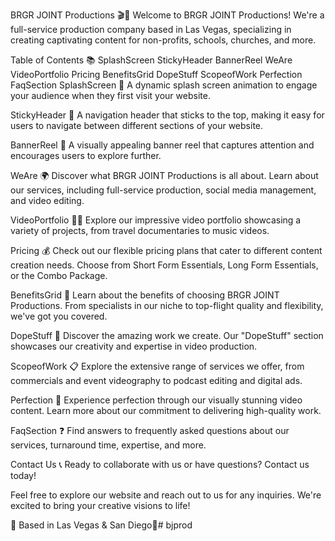 BRGR JOINT Productions 🎬🍔
Welcome to BRGR JOINT Productions! We're a full-service production company based in Las Vegas, specializing in creating captivating content for non-profits, schools, churches, and more.

Table of Contents 📚
SplashScreen
StickyHeader
BannerReel
WeAre
VideoPortfolio
Pricing
BenefitsGrid
DopeStuff
ScopeofWork
Perfection
FaqSection
SplashScreen 🌟
A dynamic splash screen animation to engage your audience when they first visit your website.

StickyHeader 📌
A navigation header that sticks to the top, making it easy for users to navigate between different sections of your website.

BannerReel 🎥
A visually appealing banner reel that captures attention and encourages users to explore further.

WeAre 🌍
Discover what BRGR JOINT Productions is all about. Learn about our services, including full-service production, social media management, and video editing.

VideoPortfolio 🎥🌟
Explore our impressive video portfolio showcasing a variety of projects, from travel documentaries to music videos.

Pricing 💰
Check out our flexible pricing plans that cater to different content creation needs. Choose from Short Form Essentials, Long Form Essentials, or the Combo Package.

BenefitsGrid 🌈
Learn about the benefits of choosing BRGR JOINT Productions. From specialists in our niche to top-flight quality and flexibility, we've got you covered.

DopeStuff 🚀
Discover the amazing work we create. Our "DopeStuff" section showcases our creativity and expertise in video production.

ScopeofWork 📋
Explore the extensive range of services we offer, from commercials and event videography to podcast editing and digital ads.

Perfection 💎
Experience perfection through our visually stunning video content. Learn more about our commitment to delivering high-quality work.

FaqSection ❓
Find answers to frequently asked questions about our services, turnaround time, expertise, and more.

Contact Us 📞
Ready to collaborate with us or have questions? Contact us today!

Feel free to explore our website and reach out to us for any inquiries. We're excited to bring your creative visions to life!

📍 Based in Las Vegas & San Diego🎉# bjprod
